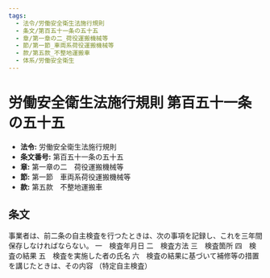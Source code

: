 ```yaml
---
tags:
  - 法令/労働安全衛生法施行規則
  - 条文/第百五十一条の五十五
  - 章/第一章の二_荷役運搬機械等
  - 節/第一節_車両系荷役運搬機械等
  - 款/第五款_不整地運搬車
  - 体系/労働安全衛生
---
```

# 労働安全衛生法施行規則 第百五十一条の五十五

- **法令:** 労働安全衛生法施行規則
- **条文番号:** 第百五十一条の五十五
- **章:** 第一章の二　荷役運搬機械等
- **節:** 第一節　車両系荷役運搬機械等
- **款:** 第五款　不整地運搬車

## 条文
事業者は、前二条の自主検査を行つたときは、次の事項を記録し、これを三年間保存しなければならない。
一　検査年月日
二　検査方法
三　検査箇所
四　検査の結果
五　検査を実施した者の氏名
六　検査の結果に基づいて補修等の措置を講じたときは、その内容
（特定自主検査）

